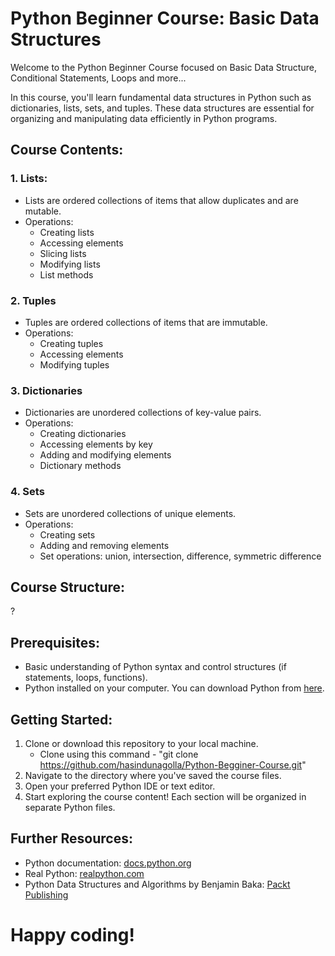 # Python Beginner Course: Basic Data Structures

Welcome to the Python Beginner Course focused on Basic Data Structure, Conditional Statements, Loops and more...

In this course, you'll learn fundamental data structures in Python such as dictionaries, lists, sets, and tuples. These data structures are essential for organizing and manipulating data efficiently in Python programs.

## Course Contents:

### 1. Lists:
- Lists are ordered collections of items that allow duplicates and are mutable.
- Operations:
  - Creating lists
  - Accessing elements
  - Slicing lists
  - Modifying lists
  - List methods
  
### 2. Tuples
- Tuples are ordered collections of items that are immutable.
- Operations:
  - Creating tuples
  - Accessing elements
  - Modifying tuples
  
### 3. Dictionaries
- Dictionaries are unordered collections of key-value pairs.
- Operations:
  - Creating dictionaries
  - Accessing elements by key
  - Adding and modifying elements
  - Dictionary methods
  
### 4. Sets
- Sets are unordered collections of unique elements.
- Operations:
  - Creating sets
  - Adding and removing elements
  - Set operations: union, intersection, difference, symmetric difference
  
## Course Structure:

 ?

## Prerequisites:

- Basic understanding of Python syntax and control structures (if statements, loops, functions).
- Python installed on your computer. You can download Python from [here](https://www.python.org/downloads/).

## Getting Started:

1. Clone or download this repository to your local machine.
   - Clone using this command - "git clone https://github.com/hasindunagolla/Python-Begginer-Course.git"
3. Navigate to the directory where you've saved the course files.
4. Open your preferred Python IDE or text editor.
5. Start exploring the course content! Each section will be organized in separate Python files.

## Further Resources:

- Python documentation: [docs.python.org](https://docs.python.org/3/)
- Real Python: [realpython.com](https://realpython.com/)
- Python Data Structures and Algorithms by Benjamin Baka: [Packt Publishing](https://www.packtpub.com/product/python-data-structures-and-algorithms/9781786467355)

  


# Happy coding!
